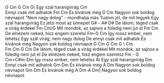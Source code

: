 G Cm G Cm 
G\ Egy szál harangvirág 
        Cm          \
Ennyi csak mit adhatok
Fm          Cm
És kívánok még
            G           Cm
Nagyon sok boldog névnapot
"Nem nagy dolog" - mondhatja más
Tudom jól, de mit tegyek
Egy szál harangvirág
Ez jelzi most az ünnepet
    G#   -  A#          D#
De látom, téged csak a virág érdekel
     Fm                  Cm/G
Mit mondok, az sajnos a füledig nem jut el
   Fm                  Cm
De elnézem neked, hisz engem szeretsi
Fm-G Cm Így rossz ember, nem lehetsz 
Egy szál virág, nem nagy dolog
De ennyi csak mit adhatok
És kívánok még
Nagyon sok boldog névnapot
G Cm G Cm 
G  \  Cm  \
Fm  Cm  G  Cm
De látom, téged csak a virág érdekel
Mit mondok, az sajnos a füledig nem jut el
De elnézem neked, hisz engem szeretsz
Fm - G Cm=C#m-Dm Így rossz ember, nem lehetsz 
A\ Egy szál harangvirág 
        Dm          \
Ennyi csak mit adhatok
Gm          Dm
És kívánok még
            A           Dm
Nagyon sok boldog névnapot
Gm          Dm
És kívánok még
            A           Dm-A  Dm|
Nagyon sok boldog névnapot
